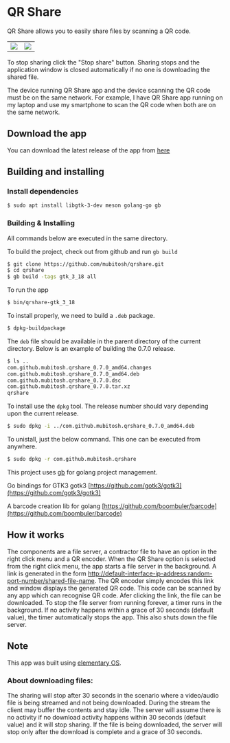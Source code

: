 # QR Share

QR Share allows you to easily share files by scanning a QR code.

<table cellspacing="0" cellpadding="0" style="border:none">
	<tr>
		<td><img src="https://raw.githubusercontent.com/mubitosh/qrshare/master/data/screenshot-app.png"></td>
		<td><img src="https://raw.githubusercontent.com/mubitosh/qrshare/master/data/screenshot-qr-window.png"></td>
	</tr>
</table>

To stop sharing click the "Stop share" button. Sharing stops and the application window is closed automatically if no one is downloading the shared file.

The device running QR Share app and the device scanning the QR code must be on the same network. For example, I have QR Share app running on my laptop and use my smartphone to scan the QR code when both are on the same network.

## Download the app

You can download the latest release of the app from [here](https://github.com/mubitosh/qrshare/releases)

## Building and installing

### Install dependencies

```bash
$ sudo apt install libgtk-3-dev meson golang-go gb
```

### Building & Installing

All commands below are executed in the same directory.

To build the project, check out from github and run `gb build`

```bash
$ git clone https://github.com/mubitosh/qrshare.git
$ cd qrshare
$ gb build -tags gtk_3_18 all
```

To run the app

```bash
$ bin/qrshare-gtk_3_18
```

To install properly, we need to build a `.deb` package.

```bash
$ dpkg-buildpackage
```

The `deb` file should be available in the parent directory of the current directory. Below is an example of building the 0.7.0 release.

```bash
$ ls ..
com.github.mubitosh.qrshare_0.7.0_amd64.changes
com.github.mubitosh.qrshare_0.7.0_amd64.deb
com.github.mubitosh.qrshare_0.7.0.dsc
com.github.mubitosh.qrshare_0.7.0.tar.xz
qrshare
```

To install use the `dpkg` tool. The release number should vary depending upon the current release.

```bash
$ sudo dpkg -i ../com.github.mubitosh.qrshare_0.7.0_amd64.deb
```

To unistall, just the below command. This one can be executed from anywhere.

```bash
$ sudo dpkg -r com.github.mubitosh.qrshare
```

This project uses [gb](https://getgb.io/) for golang project management.

Go bindings for GTK3 gotk3 [https://github.com/gotk3/gotk3](https://github.com/gotk3/gotk3)

A barcode creation lib for golang [https://github.com/boombuler/barcode](https://github.com/boombuler/barcode)

## How it works

The components are a file server, a contractor file to have an option in the right click menu and a QR encoder. When the QR Share option is selected from the right click menu, the app starts a file server in the background. A link is generated in the form [http://default-interface-ip-address:random-port-number/shared-file-name](#how-it-works). The QR encoder simply encodes this link and window displays the generated QR code. This code can be scanned by any app which can recognise QR code. Afer clicking the link, the file can be downloaded. To stop the file server from running forever, a timer runs in the background. If no activity happens within a grace of 30 seconds (default value), the timer automatically stops the app. This also shuts down the file server.

## Note

This app was built using [elementary OS](https://elementary.io).

### About downloading files:

The sharing will stop after 30 seconds in the scenario where a video/audio file is being streamed and not being downloaded. During the stream the client may buffer the contents and stay idle. The server will assume there is no activity if no download activity happens within 30 seconds (default value) and it will stop sharing.
If the file is being downloaded, the server will stop only after the download is complete and a grace of 30 seconds.
